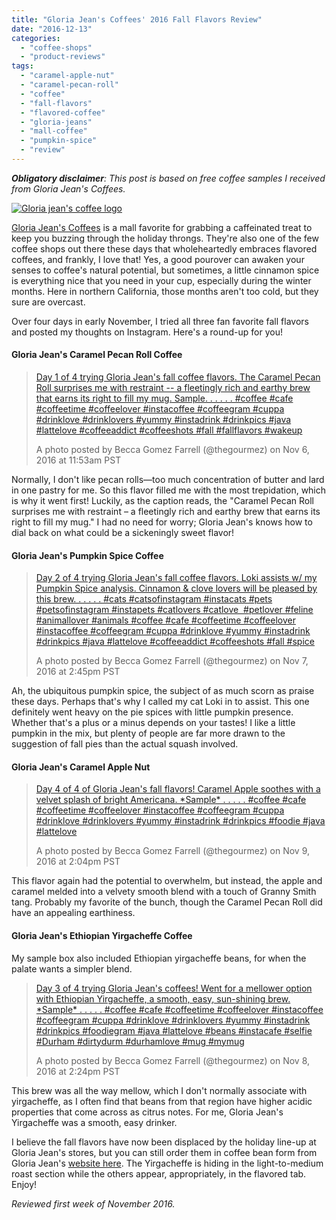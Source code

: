 ```yaml
---
title: "Gloria Jean's Coffees' 2016 Fall Flavors Review"
date: "2016-12-13"
categories: 
  - "coffee-shops"
  - "product-reviews"
tags: 
  - "caramel-apple-nut"
  - "caramel-pecan-roll"
  - "coffee"
  - "fall-flavors"
  - "flavored-coffee"
  - "gloria-jeans"
  - "mall-coffee"
  - "pumpkin-spice"
  - "review"
---
```


_**Obligatory disclaimer**: This post is based on free coffee samples I received from Gloria Jean's Coffees._

[![Gloria jean's coffee logo](http://s3.amazonaws.com/thegourmez-wpmedia/2016/12/Gloria_Jeans_logo.svg_-500x293.png)](http://s3.amazonaws.com/thegourmez-wpmedia/2016/12/Gloria_Jeans_logo.svg_.png)

[Gloria Jean's Coffees](https://www.gloriajeans.com/) is a mall favorite for grabbing a caffeinated treat to keep you buzzing through the holiday throngs. They're also one of the few coffee shops out there these days that wholeheartedly embraces flavored coffees, and frankly, I love that! Yes, a good pourover can awaken your senses to coffee's natural potential, but sometimes, a little cinnamon spice is everything nice that you need in your cup, especially during the winter months. Here in northern California, those months aren't too cold, but they sure are overcast.

Over four days in early November, I tried all three fan favorite fall flavors and posted my thoughts on Instagram. Here's a round-up for you!

#### Gloria Jean's Caramel Pecan Roll Coffee

> [Day 1 of 4 trying Gloria Jean's fall coffee flavors. The Caramel Pecan Roll surprises me with restraint -- a fleetingly rich and earthy brew that earns its right to fill my mug. Sample. . . . . . #coffee #cafe #coffeetime #coffeelover #instacoffee #coffeegram #cuppa #drinklove #drinklovers #yummy #instadrink #drinkpics #java #lattelove #coffeeaddict #coffeeshots #fall #fallflavors #wakeup](https://www.instagram.com/p/BMeyrUEDkJm/)
> 
> A photo posted by Becca Gomez Farrell (@thegourmez) on Nov 6, 2016 at 11:53am PST

Normally, I don't like pecan rolls—too much concentration of butter and lard in one pastry for me. So this flavor filled me with the most trepidation, which is why it went first! Luckily, as the caption reads, the "Caramel Pecan Roll surprises me with restraint – a fleetingly rich and earthy brew that earns its right to fill my mug." I had no need for worry; Gloria Jean's knows how to dial back on what could be a sickeningly sweet flavor!

#### Gloria Jean's Pumpkin Spice Coffee

> [Day 2 of 4 trying Gloria Jean's fall coffee flavors. Loki assists w/ my Pumpkin Spice analysis. Cinnamon & clove lovers will be pleased by this brew. . . . . . #cats #catsofinstagram #instacats #pets #petsofinstagram #instapets #catlovers #catlove  #petlover #feline #animallover #animals #coffee #cafe #coffeetime #coffeelover #instacoffee #coffeegram #cuppa #drinklove #yummy #instadrink #drinkpics #java #lattelove #coffeeaddict #coffeeshots #fall #spice](https://www.instagram.com/p/BMhrL8bjYNi/)
> 
> A photo posted by Becca Gomez Farrell (@thegourmez) on Nov 7, 2016 at 2:45pm PST

Ah, the ubiquitous pumpkin spice, the subject of as much scorn as praise these days. Perhaps that's why I called my cat Loki in to assist. This one definitely went heavy on the pie spices with little pumpkin presence. Whether that's a plus or a minus depends on your tastes! I like a little pumpkin in the mix, but plenty of people are far more drawn to the suggestion of fall pies than the actual squash involved.

#### Gloria Jean's Caramel Apple Nut

> [Day 4 of 4 of Gloria Jean's fall flavors! Caramel Apple soothes with a velvet splash of bright Americana. \*Sample\* . . . . . #coffee #cafe #coffeetime #coffeelover #instacoffee #coffeegram #cuppa #drinklove #drinklovers #yummy #instadrink #drinkpics #foodie #java #lattelove](https://www.instagram.com/p/BMmwG0uDzsm/)
> 
> A photo posted by Becca Gomez Farrell (@thegourmez) on Nov 9, 2016 at 2:04pm PST

This flavor again had the potential to overwhelm, but instead, the apple and caramel melded into a velvety smooth blend with a touch of Granny Smith tang. Probably my favorite of the bunch, though the Caramel Pecan Roll did have an appealing earthiness.

#### Gloria Jean's Ethiopian Yirgacheffe Coffee

My sample box also included Ethiopian yirgacheffe beans, for when the palate wants a simpler blend.

> [Day 3 of 4 trying Gloria Jean's coffees! Went for a mellower option with Ethiopian Yirgacheffe, a smooth, easy, sun-shining brew. \*Sample\* . . . . . #coffee #cafe #coffeetime #coffeelover #instacoffee #coffeegram #cuppa #drinklove #drinklovers #yummy #instadrink #drinkpics #foodiegram #java #lattelove #beans #instacafe #selfie #Durham #dirtydurm #durhamlove #mug #mymug](https://www.instagram.com/p/BMkNpE0jBSG/)
> 
> A photo posted by Becca Gomez Farrell (@thegourmez) on Nov 8, 2016 at 2:24pm PST

This brew was all the way mellow, which I don't normally associate with yirgacheffe, as I often find that beans from that region have higher acidic properties that come across as citrus notes. For me, Gloria Jean's Yirgacheffe was a smooth, easy drinker.

I believe the fall flavors have now been displaced by the holiday line-up at Gloria Jean's stores, but you can still order them in coffee bean form from Gloria Jean's [website here](https://www.gloriajeans.com/coffee/flavored). The Yirgacheffe is hiding in the light-to-medium roast section while the others appear, appropriately, in the flavored tab. Enjoy!

_Reviewed first week of November 2016._
